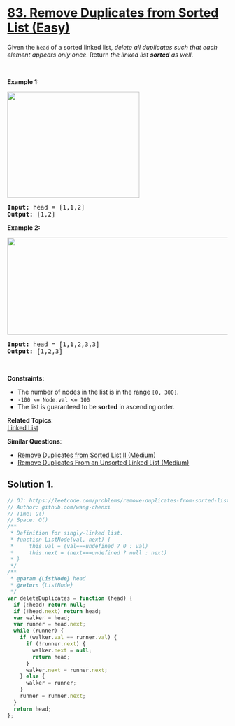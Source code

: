 # [83. Remove Duplicates from Sorted List (Easy)](https://leetcode.com/problems/remove-duplicates-from-sorted-list/)

<p>Given the <code>head</code> of a sorted linked list, <em>delete all duplicates such that each element appears only once</em>. Return <em>the linked list <strong>sorted</strong> as well</em>.</p>

<p>&nbsp;</p>
<p><strong>Example 1:</strong></p>
<img alt="" src="https://assets.leetcode.com/uploads/2021/01/04/list1.jpg" style="width: 302px; height: 242px;">
<pre><strong>Input:</strong> head = [1,1,2]
<strong>Output:</strong> [1,2]
</pre>

<p><strong>Example 2:</strong></p>
<img alt="" src="https://assets.leetcode.com/uploads/2021/01/04/list2.jpg" style="width: 542px; height: 222px;">
<pre><strong>Input:</strong> head = [1,1,2,3,3]
<strong>Output:</strong> [1,2,3]
</pre>

<p>&nbsp;</p>
<p><strong>Constraints:</strong></p>

<ul>
	<li>The number of nodes in the list is in the range <code>[0, 300]</code>.</li>
	<li><code>-100 &lt;= Node.val &lt;= 100</code></li>
	<li>The list is guaranteed to be <strong>sorted</strong> in ascending order.</li>
</ul>

**Related Topics**:  
[Linked List](https://leetcode.com/tag/linked-list/)

**Similar Questions**:

- [Remove Duplicates from Sorted List II (Medium)](https://leetcode.com/problems/remove-duplicates-from-sorted-list-ii/)
- [Remove Duplicates From an Unsorted Linked List (Medium)](https://leetcode.com/problems/remove-duplicates-from-an-unsorted-linked-list/)

## Solution 1.

```js
// OJ: https://leetcode.com/problems/remove-duplicates-from-sorted-list/
// Author: github.com/wang-chenxi
// Time: O()
// Space: O()
/**
 * Definition for singly-linked list.
 * function ListNode(val, next) {
 *     this.val = (val===undefined ? 0 : val)
 *     this.next = (next===undefined ? null : next)
 * }
 */
/**
 * @param {ListNode} head
 * @return {ListNode}
 */
var deleteDuplicates = function (head) {
  if (!head) return null;
  if (!head.next) return head;
  var walker = head;
  var runner = head.next;
  while (runner) {
    if (walker.val == runner.val) {
      if (!runner.next) {
        walker.next = null;
        return head;
      }
      walker.next = runner.next;
    } else {
      walker = runner;
    }
    runner = runner.next;
  }
  return head;
};
```

